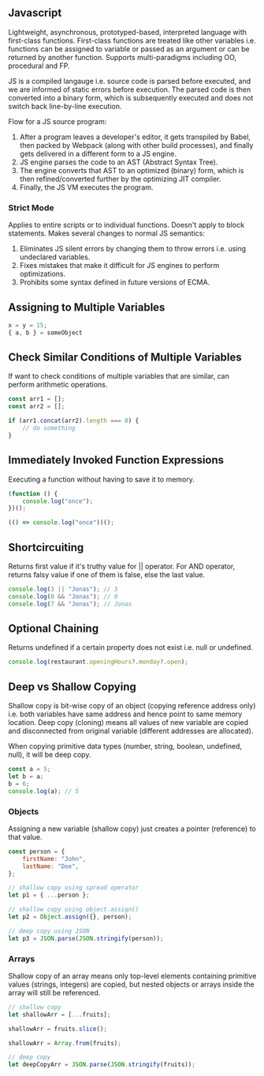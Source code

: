 ## Javascript

Lightweight, asynchronous, prototyped-based, interpreted language with first-class functions. First-class functions are treated like other variables i.e. functions can be assigned to variable or passed as an argument or can be returned by another function. Supports multi-paradigms including OO, procedural and FP.

JS is a compiled langauge i.e. source code is parsed before executed, and we are informed of static errors before execution. The parsed code is then converted into a binary form, which is subsequently executed and does not switch back line-by-line execution.

Flow for a JS source program:

1. After a program leaves a developer's editor, it gets transpiled by Babel, then packed by Webpack (along with other build processes), and finally gets delivered in a different form to a JS engine.
2. JS engine parses the code to an AST (Abstract Syntax Tree).
3. The engine converts that AST to an optimized (binary) form, which is then refined/converted further by the optimizing JIT compiler.
4. Finally, the JS VM executes the program.

### Strict Mode

Applies to entire scripts or to individual functions. Doesn't apply to block statements. Makes several changes to normal JS semantics:

1. Eliminates JS silent errors by changing them to throw errors i.e. using undeclared variables.
2. Fixes mistakes that make it difficult for JS engines to perform optimizations.
3. Prohibits some syntax defined in future versions of ECMA.

## Assigning to Multiple Variables

```js
x = y = 15;
{ a, b } = someObject
```

## Check Similar Conditions of Multiple Variables

If want to check conditions of multiple variables that are similar, can perform arithmetic operations.

```js
const arr1 = [];
const arr2 = [];

if (arr1.concat(arr2).length === 0) {
    // do something
}
```

## Immediately Invoked Function Expressions

Executing a function without having to save it to memory.

```js
(function () {
    console.log("once");
})();

(() => console.log("once"))();
```

## Shortcircuiting

Returns first value if it's truthy value for || operator. For AND operator, returns falsy value if one of them is false, else the last value.

```javascript
console.log(3 || "Jonas"); // 3
console.log(0 && "Jonas"); // 0
console.log(7 && "Jonas"); // Jonas
```

## Optional Chaining

Returns undefined if a certain property does not exist i.e. null or undefined.

```javascript
console.log(restaurant.openingHours?.monday?.open);
```

## Deep vs Shallow Copying

Shallow copy is bit-wise copy of an object (copying reference address only) i.e. both variables have same address and hence point to same memory location. Deep copy (cloning) means all values of new variable are copied and disconnected from original variable (different addresses are allocated).

When copying primitive data types (number, string, boolean, undefined, null), it will be deep copy.

```js
const a = 5;
let b = a;
b = 6;
console.log(a); // 5
```

### Objects

Assigning a new variable (shallow copy) just creates a pointer (reference) to that value.

```js
const person = {
    firstName: "John",
    lastName: "Doe",
};

// shallow copy using spread operator
let p1 = { ...person };

// shallow copy using object.assign()
let p2 = Object.assign({}, person);

// deep copy using JSON
let p3 = JSON.parse(JSON.stringify(person));
```

### Arrays

Shallow copy of an array means only top-level elements containing primitive values (strings, integers) are copied, but nested objects or arrays inside the array will still be referenced.

```js
// shallow copy
let shallowArr = [...fruits];

shallowArr = fruits.slice();

shallowArr = Array.from(fruits);

// deep copy
let deepCopyArr = JSON.parse(JSON.stringify(fruits));
```
